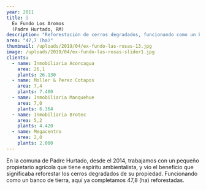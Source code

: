 ```yaml
---
year: 2011
title: |
  Ex Fundo Los Aromos 
  (Padre Hurtado, RM)
description: "Reforestación de cerros degradados, funcionando como un banco de tierra."
area: "47,7 (ha)"
thumbnail: /uploads/2019/04/ex-fundo-las-rosas-13.jpg
image: /uploads/2019/04/ex-fundo-las-rosas-slider1.jpg
clients:
  - name: Inmobiliaria Aconcagua
    area: 26,1
    plants: 26.130
  - name: Moller & Perez Cotapos
    area: 7,4
    plants: 7.400
  - name: Inmobiliaria Manquehue
    area: 7,0
    plants: 6.364
  - name: Inmobiliaria Brotec
    area: 5,2
    plants: 4.420
  - name: Megacentro
    area: 2,0
    plants: 2.000
---
```


En la comuna de Padre Hurtado, desde el 2014, trabajamos con un pequeño propietario agrícola que tiene espíritu ambientalista, y vio el beneficio que significaba reforestar los cerros degradados de su propiedad. Funcionando como un banco de tierra, aquí ya completamos 47,8 (ha) reforestadas.
